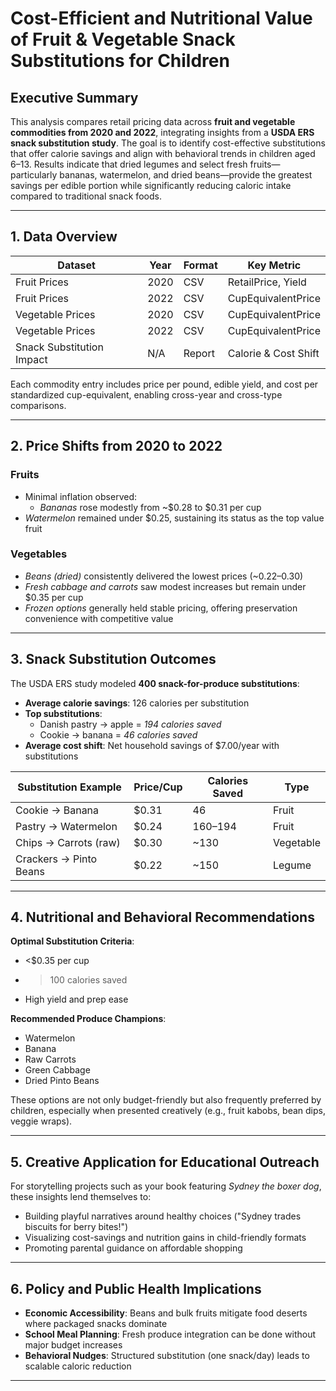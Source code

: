 # Cost-Efficient and Nutritional Value of Fruit & Vegetable Snack Substitutions for Children

## Executive Summary

This analysis compares retail pricing data across **fruit and vegetable commodities from 2020 and 2022**, integrating insights from a **USDA ERS snack substitution study**. The goal is to identify cost-effective substitutions that offer calorie savings and align with behavioral trends in children aged 6–13. Results indicate that dried legumes and select fresh fruits—particularly bananas, watermelon, and dried beans—provide the greatest savings per edible portion while significantly reducing caloric intake compared to traditional snack foods.

---

## 1. Data Overview

| Dataset                     | Year | Format     | Key Metric             |
|----------------------------|------|------------|------------------------|
| Fruit Prices               | 2020 | CSV        | RetailPrice, Yield     |
| Fruit Prices               | 2022 | CSV        | CupEquivalentPrice     |
| Vegetable Prices           | 2020 | CSV        | CupEquivalentPrice     |
| Vegetable Prices           | 2022 | CSV        | CupEquivalentPrice     |
| Snack Substitution Impact | N/A  | Report     | Calorie & Cost Shift   |

Each commodity entry includes price per pound, edible yield, and cost per standardized cup-equivalent, enabling cross-year and cross-type comparisons.

---

## 2. Price Shifts from 2020 to 2022

### Fruits

- Minimal inflation observed:
  - *Bananas* rose modestly from ~$0.28 to $0.31 per cup
- *Watermelon* remained under $0.25, sustaining its status as the top value fruit

### Vegetables

- *Beans (dried)* consistently delivered the lowest prices (~$0.22–$0.30)
- *Fresh cabbage and carrots* saw modest increases but remain under $0.35 per cup
- *Frozen options* generally held stable pricing, offering preservation convenience with competitive value

---

## 3. Snack Substitution Outcomes

The USDA ERS study modeled **400 snack-for-produce substitutions**:

- **Average calorie savings**: 126 calories per substitution
- **Top substitutions**:
  - Danish pastry → apple = *194 calories saved*
  - Cookie → banana = *46 calories saved*
- **Average cost shift**: Net household savings of $7.00/year with substitutions

| Substitution Example        | Price/Cup | Calories Saved | Type       |
|----------------------------|-----------|----------------|------------|
| Cookie → Banana            | $0.31     | 46             | Fruit      |
| Pastry → Watermelon        | $0.24     | 160–194        | Fruit      |
| Chips → Carrots (raw)      | $0.30     | ~130           | Vegetable  |
| Crackers → Pinto Beans     | $0.22     | ~150           | Legume     |

---

## 4. Nutritional and Behavioral Recommendations

**Optimal Substitution Criteria**:
- <$0.35 per cup
- >100 calories saved
- High yield and prep ease

**Recommended Produce Champions**:
- Watermelon
- Banana
- Raw Carrots
- Green Cabbage
- Dried Pinto Beans

These options are not only budget-friendly but also frequently preferred by children, especially when presented creatively (e.g., fruit kabobs, bean dips, veggie wraps).

---

## 5. Creative Application for Educational Outreach

For storytelling projects such as your book featuring *Sydney the boxer dog*, these insights lend themselves to:
- Building playful narratives around healthy choices ("Sydney trades biscuits for berry bites!")
- Visualizing cost-savings and nutrition gains in child-friendly formats
- Promoting parental guidance on affordable shopping

---

## 6. Policy and Public Health Implications

- **Economic Accessibility**: Beans and bulk fruits mitigate food deserts where packaged snacks dominate
- **School Meal Planning**: Fresh produce integration can be done without major budget increases
- **Behavioral Nudges**: Structured substitution (one snack/day) leads to scalable caloric reduction

---

